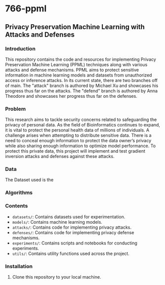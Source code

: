# 766-ppml

## Privacy Preservation Machine Learning with Attacks and Defenses

### Introduction
This repository contains the code and resources for implementing Privacy Preservation Machine Learning (PPML) techniques along with various attacks and defense mechanisms. PPML aims to protect sensitive information in machine learning models and datasets from unauthorized access or inference attacks. In its current state, there are two branches off of main. The "attack" branch is authored by Michael Xu and showcases his progress thus far on the attacks.
The "defend" branch is authored by Anna Theodore and showcases her progress thus far on the defenses.

### Problem
This research aims to tackle security concerns related to safeguarding the privacy of personal data. As the field of Bioinformatics continues to expand, it is vital to protect the personal health data of millions of individuals. A challenge arises when attempting to distribute sensitive data. There is a need to conceal enough information to protect the data owner’s privacy while also sharing enough information to optimize model performance. To protect this private data, this project will implement and test gradient inversion attacks and defenses against these attacks.

### Data
The Dataset used is the

### Algorithms


### Contents
- `datasets/`: Contains datasets used for experimentation.
- `models/`: Contains machine learning models.
- `attacks/`: Contains code for implementing privacy attacks.
- `defenses/`: Contains code for implementing privacy defense mechanisms.
- `experiments/`: Contains scripts and notebooks for conducting experiments.
- `utils/`: Contains utility functions used across the project.

### Installation
1. Clone this repository to your local machine.
